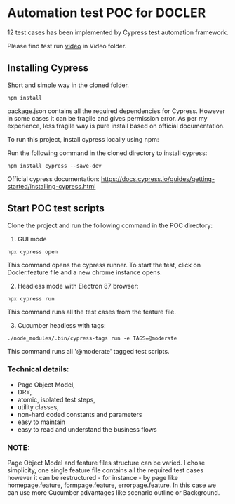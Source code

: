 # Automation test POC for DOCLER

12 test cases has been implemented by Cypress test automation framework.

Please find test run [video](https://github.com/brobee/docler/blob/master/Video/Docler%20POC%20automation.mov) in Video folder. 

## Installing Cypress

Short and simple way in the cloned folder.

```
npm install 
```
package.json contains all the required dependencies for Cypress. However in some cases it can be fragile and gives permission error. As per my experience, less fragile way is pure install based on official documentation.

To run this project, install cypress locally using npm:

Run the following command in the cloned directory to install cypress:
```
npm install cypress --save-dev
```

Official cypress documentation: https://docs.cypress.io/guides/getting-started/installing-cypress.html

## Start POC test scripts

Clone the project and run the following command in the POC directory:
1. GUI mode
```
npx cypress open
```
This command opens the cypress runner. To start the test, click on Docler.feature file and a new chrome instance opens.

2. Headless mode with Electron 87 browser:
```
npx cypress run
```
This command runs all the test cases from the feature file.

3. Cucumber headless with tags:
```
./node_modules/.bin/cypress-tags run -e TAGS=@moderate
```
This command runs all '@moderate' tagged test scripts.
### Technical details:

- Page Object Model, 
- DRY, 
- atomic, isolated test steps,
- utility classes,
- non-hard coded constants and parameters
- easy to maintain
- easy to read and understand the business flows

### NOTE:
Page Object Model and feature files structure can be varied. I chose simplicity, one single feature file contains all the required test cases however it can be restructured - for instance - by page like homepage.feature, formpage.feature, errorpage.feature. In this case we can use more Cucumber advantages like scenario outline or Background.
